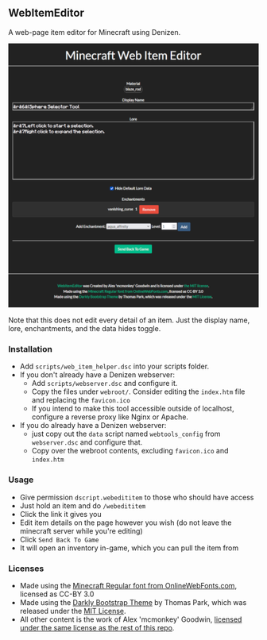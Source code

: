 WebItemEditor
-------------

A web-page item editor for Minecraft using Denizen.

![](screenshot.png)

Note that this does not edit every detail of an item. Just the display name, lore, enchantments, and the data hides toggle.

### Installation

- Add `scripts/web_item_helper.dsc` into your scripts folder.
- If you don't already have a Denizen webserver:
    - Add `scripts/webserver.dsc` and configure it.
    - Copy the files under `webroot/`. Consider editing the `index.htm` file and replacing the `favicon.ico`
    - If you intend to make this tool accessible outside of localhost, configure a reverse proxy like Nginx or Apache.
- If you do already have a Denizen webserver:
    - just copy out the `data` script named `webtools_config` from `webserver.dsc` and configure that.
    - Copy over the webroot contents, excluding `favicon.ico` and `index.htm`

### Usage

- Give permission `dscript.webedititem` to those who should have access
- Just hold an item and do `/webedititem`
- Click the link it gives you
- Edit item details on the page however you wish (do not leave the minecraft server while you're editing)
- Click `Send Back To Game`
- It will open an inventory in-game, which you can pull the item from

### Licenses

- Made using the [Minecraft Regular font from OnlineWebFonts.com](https://www.onlinewebfonts.com/download/6ab539c6fc2b21ff0b149b3d06d7f97c), licensed as CC-BY 3.0
- Made using the [Darkly Bootstrap Theme](https://bootswatch.com/darkly/) by Thomas Park, which was released under the [MIT License](https://github.com/thomaspark/bootswatch/blob/7fcf822114e71cfb3b89e98afb58055d21f5e240/LICENSE).
- All other content is the work of Alex 'mcmonkey' Goodwin, [licensed under the same license as the rest of this repo](https://github.com/mcmonkeyprojects/DenizenSampleScripts/blob/master/LICENSE.txt).

